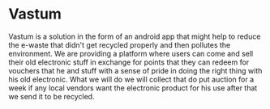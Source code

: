 # Vastum

Vastum is a solution in the form of an android app that might help to reduce the 
e-waste that didn't get recycled properly and then pollutes the environment. 
We are providing a platform where users can come and 
sell their old electronic stuff in exchange for points that they can redeem for vouchers 
that he and stuff with a sense of pride in doing the right thing with his old electronic. 
What we will do we will collect that do put auction for a week 
if any local vendors want the electronic product for his use after that we send it to be recycled.
